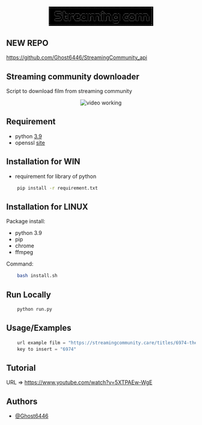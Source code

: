 <p align="center">
	<img src="Stream/assets/min_logo.png" style="max-width: 55%;" alt="video working" />
</p>

## NEW REPO
https://github.com/Ghost6446/StreamingCommunity_api

## Streaming community downloader

Script to download film from streaming community

<p align="center">
	<img src="Stream/assets/run.gif" style="max-width: 55%;" alt="video working" />
</p>

## Requirement

* python [3.9](https://www.python.org/downloads/release/python-390/)
* openssl [site](https://slproweb.com/products/Win32OpenSSL.html)

## Installation for WIN

* requirement for library of python

```bash
	pip install -r requirement.txt
```

## Installation for LINUX

Package install:

* python 3.9
* pip
* chrome 
* ffmpeg


Command:
```bash
	bash install.sh
```

## Run Locally

```bash
	python run.py
```

## Usage/Examples

```python
	url example film = "https://streamingcommunity.care/titles/6974-the-librarian-3-la-maledizione-del-calice-di-giuda"
	key to insert = "6974"
```

## Tutorial

URL => https://www.youtube.com/watch?v=5XTPAEw-WgE

## Authors

- [@Ghost6446](https://www.github.com/Ghost6446)
